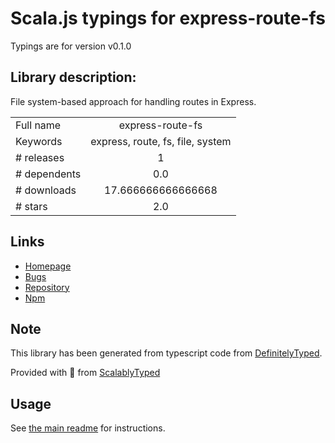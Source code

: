 
# Scala.js typings for express-route-fs

Typings are for version v0.1.0

## Library description:
File system-based approach for handling routes in Express.

|                    |                 |
| ------------------ | :-------------: |
| Full name          | express-route-fs |
| Keywords           | express, route, fs, file, system |
| # releases         | 1 |
| # dependents       | 0.0 |
| # downloads        | 17.666666666666668 |
| # stars            | 2.0 |

## Links
- [Homepage](https://github.com/kripod/express-route-fs#readme)
- [Bugs](https://github.com/kripod/express-route-fs/issues)
- [Repository](https://github.com/kripod/express-route-fs)
- [Npm](https://www.npmjs.com/package/express-route-fs)
    


## Note
This library has been generated from typescript code from [DefinitelyTyped](https://definitelytyped.org).

Provided with :purple_heart: from [ScalablyTyped](https://github.com/oyvindberg/ScalablyTyped)

## Usage
See [the main readme](../../readme.md) for instructions.


